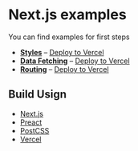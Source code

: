 # Next.js examples

You can find examples for first steps

- **[Styles](introduction-to-nextjs-styles.vercel.app)** – [Deploy to Vercel](https://vercel.com/new/git/external?repository-url=https%3A%2F%2Fgithub.com%2Fakellbl4%2Fintroduction-to-nextjs%2Ftree%2Fmain%2F02-styles)
- **[Data Fetching](introduction-to-nextjs-data-fetching.vercel.app)** – [Deploy to Vercel](https://vercel.com/new/git/external?repository-url=https%3A%2F%2Fgithub.com%2Fakellbl4%2Fintroduction-to-nextjs%2Ftree%2Fmain%2F03-data-fetching)
- **[Routing](introduction-to-nextjs-routing.vercel.app)** – [Deploy to Vercel](https://vercel.com/new/git/external?repository-url=https%3A%2F%2Fgithub.com%2Fakellbl4%2Fintroduction-to-nextjs%2Ftree%2Fmain%2F04-routing)

## Build Usign

- [Next.js](https://nextjs.org)
- [Preact](https://preactjs.com)
- [PostCSS](https://postcss.org)
- [Vercel](https://vercel.com)
